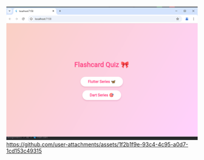 ![alt text](card.PNG)
https://github.com/user-attachments/assets/1f2b1f9e-93c4-4c95-a0d7-1cd153c49315








